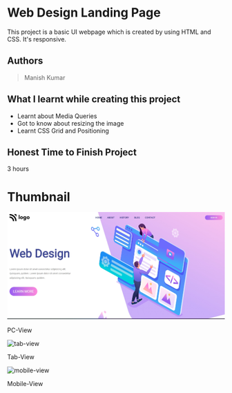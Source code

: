 
# Web Design Landing Page

This project is a basic UI webpage which is created by using HTML and CSS. It's responsive.





## Authors

 >Manish Kumar


## What I learnt while creating this project

- Learnt about Media Queries
- Got to know about resizing the image
- Learnt CSS Grid and Positioning



## Honest Time to Finish Project

3 hours



# Thumbnail

![thumbnail_pic](thumbnail.jpg)

PC-View

![tab-view](https://user-images.githubusercontent.com/102028645/183634709-78861f4c-8c2a-42a7-b54e-60238f852f06.jpg)

Tab-View

![mobile-view](https://user-images.githubusercontent.com/102028645/183634807-ef9a04f3-9a20-4cd3-9e51-4874af57b45a.jpg)

Mobile-View



